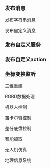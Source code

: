 ### 发布消息

发布字符串消息

发布自定义消息

### 发布自定义服务

### 发布自定义action

### 坐标变换监听

三维重建

RGBD数据处理

机器人控制

笛卡尔臂控制

差分底盘控制

智能抓取

无人机仿真

地理信息系统



